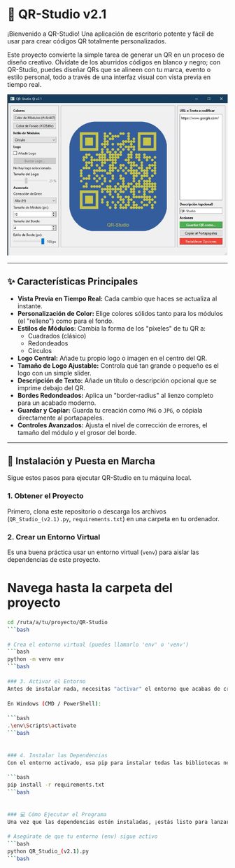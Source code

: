 # 🎨 QR-Studio v2.1

¡Bienvenido a QR-Studio! Una aplicación de escritorio potente y fácil de usar para crear códigos QR totalmente personalizados.

Este proyecto convierte la simple tarea de generar un QR en un proceso de diseño creativo. Olvídate de los aburridos códigos en blanco y negro; con QR-Studio, puedes diseñar QRs que se alineen con tu marca, evento o estilo personal, todo a través de una interfaz visual con vista previa en tiempo real.

![Screenshot of QR-Studio](Captura.JPG)

---

## ✨ Características Principales

* **Vista Previa en Tiempo Real:** Cada cambio que haces se actualiza al instante.
* **Personalización de Color:** Elige colores sólidos tanto para los módulos (el "relleno") como para el fondo.
* **Estilos de Módulos:** Cambia la forma de los "píxeles" de tu QR a:
    * Cuadrados (clásico)
    * Redondeados
    * Círculos
* **Logo Central:** Añade tu propio logo o imagen en el centro del QR.
* **Tamaño de Logo Ajustable:** Controla qué tan grande o pequeño es el logo con un simple slider.
* **Descripción de Texto:** Añade un título o descripción opcional que se imprime debajo del QR.
* **Bordes Redondeados:** Aplica un "border-radius" al lienzo completo para un acabado moderno.
* **Guardar y Copiar:** Guarda tu creación como `PNG` o `JPG`, o cópiala directamente al portapapeles.
* **Controles Avanzados:** Ajusta el nivel de corrección de errores, el tamaño del módulo y el grosor del borde.

---

## 🚀 Instalación y Puesta en Marcha

Sigue estos pasos para ejecutar QR-Studio en tu máquina local.

### 1. Obtener el Proyecto

Primero, clona este repositorio o descarga los archivos (`QR_Studio_(v2.1).py`, `requirements.txt`) en una carpeta en tu ordenador.

### 2. Crear un Entorno Virtual

Es una buena práctica usar un entorno virtual (`venv`) para aislar las dependencias de este proyecto.


# Navega hasta la carpeta del proyecto
```bash
cd /ruta/a/tu/proyecto/QR-Studio
```bash

# Crea el entorno virtual (puedes llamarlo 'env' o 'venv')
```bash
python -m venv env
```bash

### 3. Activar el Entorno
Antes de instalar nada, necesitas "activar" el entorno que acabas de crear.

En Windows (CMD / PowerShell):

```bash
.\env\Scripts\activate
```bash


### 4. Instalar las Dependencias
Con el entorno activado, usa pip para instalar todas las bibliotecas necesarias que están listadas en el archivo requirements.txt.

```bash
pip install -r requirements.txt
```bash


### 💻 Cómo Ejecutar el Programa
Una vez que las dependencias estén instaladas, ¡estás listo para lanzar la aplicación!

# Asegúrate de que tu entorno (env) sigue activo
```bash
python QR_Studio_(v2.1).py
```bash
